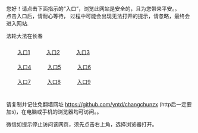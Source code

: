 您好！请点击下面指示的“入口”，浏览此网站是安全的，且为您带来平安。。 <br/>
点击入口后，请耐心等待， 过程中可能会出现无法打开的提示，请忽略，最终会进入网站. </br>

法轮大法在长春<br/>
<div style="padding:10px"><a style="margin:20px" target="_blank" href="https://d2py70tl5p0rcp.cloudfront.net/2Qpsp?frdsbgk" id="ccLink1" rel="nofollow">入口1</a> <a target="_blank" style="margin:20px" href="https://d1gv1xhjbdrjqd.cloudfront.net/2Qpsp?sryou" id="ccLink2" rel="nofollow">入口2</a> <a style="margin:20px" target="_blank" href="https://d2060w1a9kfws5.cloudfront.net/2Qpsp?krhpyw" id="ccLink3" rel="nofollow">入口3</a></div>

<div style="padding:10px" ><a style="margin:20px" target="_blank" href="https://d2py70tl5p0rcp.cloudfront.net/2Qpsp?frdsbgk" id="ccLink4" rel="nofollow">入口4</a> <a style="margin:20px" href="https://d1gv1xhjbdrjqd.cloudfront.net/2Qpsp?sryou" target="_blank" id="ccLink5" rel="nofollow">入口5</a> <a style="margin:20px" href="https://d2060w1a9kfws5.cloudfront.net/2Qpsp?krhpyw" target="_blank" id="ccLink6" rel="nofollow">入口6</a></div>

<div style="padding:10px"><a style="margin:20px" target="_blank" href="https://d2py70tl5p0rcp.cloudfront.net/2Qpsp?frdsbgk" id="ccLink7" rel="nofollow">入口7</a> <a style="margin:20px" href="https://d1gv1xhjbdrjqd.cloudfront.net/2Qpsp?sryou" target="_blank" id="ccLink8" rel="nofollow">入口8</a> <a style="margin:20px" target="_blank" href="https://d2060w1a9kfws5.cloudfront.net/2Qpsp?krhpyw" id="ccLink9" rel="nofollow">入口9</a></div>

<br/>



请复制并记住免翻墙网址 https://github.com/yntd/changchunzx (http后一定要加s)，在电脑或手机的浏览器均可访问。。<br/>

微信如提示停止访问该网页，须先点击右上角，选择浏览器打开。
